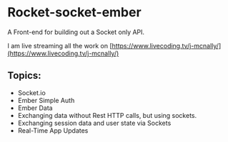 # Rocket-socket-ember

A Front-end for building out a Socket only API.

I am live streaming all the work on [https://www.livecoding.tv/j-mcnally/](https://www.livecoding.tv/j-mcnally/)

## Topics:

- Socket.io
- Ember Simple Auth
- Ember Data
- Exchanging data without Rest HTTP calls, but using sockets.
- Exchanging session data and user state via Sockets
- Real-Time App Updates
